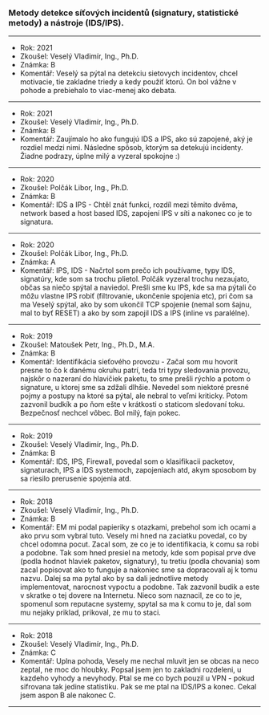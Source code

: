### Metody detekce síťových incidentů (signatury, statistické metody) a nástroje (IDS/IPS).

----------------------------------------

- Rok: 2021
- Zkoušel: Veselý Vladimír, Ing., Ph.D.
- Známka: B
- Komentář: Veselý sa pýtal na detekciu sietovych incidentov, chcel motivacie, tie zakladne triedy a kedy použiť ktorú. On bol vážne v pohode a prebiehalo to viac-menej ako debata.

----------------------------------------

- Rok: 2021
- Zkoušel: Veselý Vladimír, Ing., Ph.D.
- Známka: B
- Komentář: Zaujímalo ho ako fungujú IDS a IPS, ako sú zapojené, aký je rozdiel medzi nimi. Následne spôsob, ktorým sa detekujú incidenty. Žiadne podrazy, úplne milý a vyzeral spokojne :)

----------------------------------------

- Rok: 2020
- Zkoušel: Polčák Libor, Ing., Ph.D.
- Známka: B
- Komentář: IDS a IPS - Chtěl znát funkci, rozdíl mezi těmito dvěma, network based a host based IDS, zapojení IPS v síti a nakonec co je to signatura.

----------------------------------------

- Rok: 2020
- Zkoušel: Polčák Libor, Ing., Ph.D.
- Známka: A
- Komentář: IPS, IDS - Načrtol som prečo ich používame, typy IDS, signatúry, kde som sa trochu plietol. Polčák vyzeral trochu nezaujato, občas sa niečo spýtal a naviedol. Prešli sme ku IPS, kde sa ma pýtali čo môžu vlastne IPS robiť (filtrovanie, ukončenie spojenia etc), pri čom sa ma Veselý spýtal, ako by som ukončil TCP spojenie (nemal som šajnu, mal to byť RESET) a ako by som zapojil IDS a IPS (inline vs paralélne).

----------------------------------------

- Rok: 2019
- Zkoušel: Matoušek Petr, Ing., Ph.D., M.A.
- Známka: B
- Komentář: Identifikácia sieťového provozu - Začal som mu hovorit presne to čo k danému okruhu patrí, teda tri typy sledovania provozu, najskôr o nazeraní do hlavičiek paketu, to sme prešli rýchlo a potom o signature,  u ktorej sme sa zdžali dlhšie. Nevedel som niektoré presné pojmy a postupy na ktoré sa pýtal, ale nebral to veľmi kriticky. Potom zazvonil budkík a po ňom ešte v krátkosti o staticom sledovaní toku. Bezpečnosť nechcel vôbec. Bol milý, fajn pokec.

----------------------------------------

- Rok: 2019
- Zkoušel: Veselý Vladimír, Ing., Ph.D.
- Známka: B
- Komentář: IDS, IPS, Firewall, povedal som o klasifikacii packetov, signaturach, IPS  a IDS systemoch, zapojeniach atd, akym sposobom by sa riesilo prerusenie spojenia atd.

----------------------------------------

- Rok: 2018
- Zkoušel: Veselý Vladimír, Ing., Ph.D.
- Známka: B
- Komentář: EM mi podal papieriky s otazkami, prebehol som ich ocami a ako prvu som vybral tuto. Vesely mi hned na zaciatku povedal, co by chcel odomna pocut. Zacal som, ze co je to identifikacia, k comu sa robi a podobne. Tak som hned presiel na metody, kde som popisal prve dve (podla hodnot hlaviek paketov, signatury), tu tretiu (podla chovania) som zacal popisovat ako to funguje a nakoniec sme sa dopracovali aj k tomu nazvu. Dalej sa ma pytal ako by sa dali jednotlive metody implementovat, narocnost vypoctu a podobne. Tak zazvonil budik a este v skratke o tej dovere na Internetu. Nieco som naznacil, ze co to je, spomenul som reputacne systemy, spytal sa ma k comu to je, dal som mu nejaky priklad, prikoval, ze mu to staci.

----------------------------------------

- Rok: 2018
- Zkoušel: Veselý Vladimír, Ing., Ph.D.
- Známka: C
- Komentář: Uplna pohoda, Vesely me nechal mluvit jen se obcas na neco zeptal, ne moc do hloubky. Popsal jsem jen to zakladni rozdeleni, u kazdeho vyhody a nevyhody. Ptal se me co bych pouzil u VPN - pokud sifrovana tak jedine statistiku. Pak se me ptal na IDS/IPS a konec. Cekal jsem aspon B ale nakonec C.

----------------------------------------
